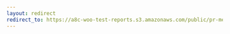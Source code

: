```yaml
---
layout: redirect
redirect_to: https://a8c-woo-test-reports.s3.amazonaws.com/public/pr-merge/45744/e2e/index.html
---
```


